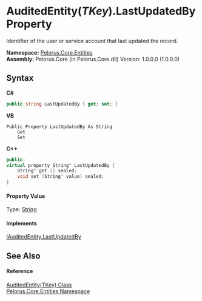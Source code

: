 # AuditedEntity(*TKey*).LastUpdatedBy Property 
 

Identifier of the user or service account that last updated the record.

**Namespace:**&nbsp;<a href="20086FC9">Pelorus.Core.Entities</a><br />**Assembly:**&nbsp;Pelorus.Core (in Pelorus.Core.dll) Version: 1.0.0.0 (1.0.0.0)

## Syntax

**C#**<br />
``` C#
public string LastUpdatedBy { get; set; }
```

**VB**<br />
``` VB
Public Property LastUpdatedBy As String
	Get
	Set
```

**C++**<br />
``` C++
public:
virtual property String^ LastUpdatedBy {
	String^ get () sealed;
	void set (String^ value) sealed;
}
```


#### Property Value
Type: <a href="http://msdn2.microsoft.com/en-us/library/s1wwdcbf" target="_blank">String</a>

#### Implements
<a href="BE98AA2C">IAuditedEntity.LastUpdatedBy</a><br />

## See Also


#### Reference
<a href="7E472187">AuditedEntity(TKey) Class</a><br /><a href="20086FC9">Pelorus.Core.Entities Namespace</a><br />